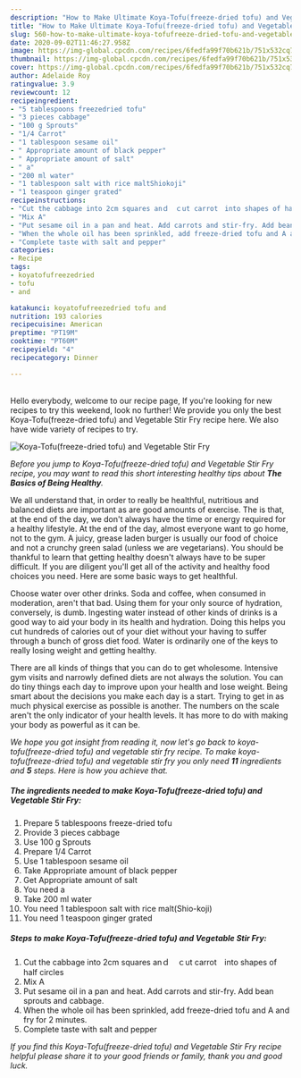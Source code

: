 ```yaml
---
description: "How to Make Ultimate Koya-Tofu(freeze-dried tofu) and Vegetable Stir Fry"
title: "How to Make Ultimate Koya-Tofu(freeze-dried tofu) and Vegetable Stir Fry"
slug: 560-how-to-make-ultimate-koya-tofufreeze-dried-tofu-and-vegetable-stir-fry
date: 2020-09-02T11:46:27.958Z
image: https://img-global.cpcdn.com/recipes/6fedfa99f70b621b/751x532cq70/koya-tofufreeze-dried-tofu-and-vegetable-stir-fry-recipe-main-photo.jpg
thumbnail: https://img-global.cpcdn.com/recipes/6fedfa99f70b621b/751x532cq70/koya-tofufreeze-dried-tofu-and-vegetable-stir-fry-recipe-main-photo.jpg
cover: https://img-global.cpcdn.com/recipes/6fedfa99f70b621b/751x532cq70/koya-tofufreeze-dried-tofu-and-vegetable-stir-fry-recipe-main-photo.jpg
author: Adelaide Roy
ratingvalue: 3.9
reviewcount: 12
recipeingredient:
- "5 tablespoons freezedried tofu"
- "3 pieces cabbage"
- "100 g Sprouts"
- "1/4 Carrot"
- "1 tablespoon sesame oil"
- " Appropriate amount of black pepper"
- " Appropriate amount of salt"
- " a"
- "200 ml water"
- "1 tablespoon salt with rice maltShiokoji"
- "1 teaspoon ginger grated"
recipeinstructions:
- "Cut the cabbage into 2cm squares anｄ　ｃut carrot　into shapes of half circles"
- "Mix A"
- "Put sesame oil in a pan and heat. Add carrots and stir-fry. Add bean sprouts and cabbage."
- "When the whole oil has been sprinkled, add freeze-dried tofu and A and fry for 2 minutes."
- "Complete taste with salt and pepper"
categories:
- Recipe
tags:
- koyatofufreezedried
- tofu
- and

katakunci: koyatofufreezedried tofu and 
nutrition: 193 calories
recipecuisine: American
preptime: "PT19M"
cooktime: "PT60M"
recipeyield: "4"
recipecategory: Dinner

---
```

<br>
Hello everybody, welcome to our recipe page, If you're looking for new recipes to try this weekend, look no further! We provide you only the best Koya-Tofu(freeze-dried tofu) and Vegetable Stir Fry recipe here. We also have wide variety of recipes to try.
<br>


![Koya-Tofu(freeze-dried tofu) and Vegetable Stir Fry](https://img-global.cpcdn.com/recipes/6fedfa99f70b621b/751x532cq70/koya-tofufreeze-dried-tofu-and-vegetable-stir-fry-recipe-main-photo.jpg)

<i>Before you jump to Koya-Tofu(freeze-dried tofu) and Vegetable Stir Fry recipe, you may want to read this short interesting healthy tips about <strong>The Basics of Being Healthy</strong>.</i>

We all understand that, in order to really be healthful, nutritious and balanced diets are important as are good amounts of exercise. The  is that, at the end of the day, we don't always have the time or energy required for a healthy lifestyle. At the end of the day, almost everyone want to go home, not to the gym. A juicy, grease laden burger is usually our food of choice and not a crunchy green salad (unless we are vegetarians). You should be thankful to learn that getting healthy doesn't always have to be super difficult. If you are diligent you'll get all of the activity and healthy food choices you need. Here are some basic ways to get healthful.

Choose water over other drinks. Soda and coffee, when consumed in moderation, aren't that bad. Using them for your only source of hydration, conversely, is dumb. Ingesting water instead of other kinds of drinks is a good way to aid your body in its health and hydration. Doing this helps you cut hundreds of calories out of your diet without your having to suffer through a bunch of gross diet food. Water is ordinarily one of the keys to really losing weight and getting healthy.

There are all kinds of things that you can do to get wholesome. Intensive gym visits and narrowly defined diets are not always the solution. You can do tiny things each day to improve upon your health and lose weight. Being smart about the decisions you make each day is a start. Trying to get in as much physical exercise as possible is another. The numbers on the scale aren't the only indicator of your health levels. It has more to do with making your body as powerful as it can be. 


<i>We hope you got insight from reading it, now let's go back to koya-tofu(freeze-dried tofu) and vegetable stir fry recipe. To make koya-tofu(freeze-dried tofu) and vegetable stir fry you only need <strong>11</strong> ingredients and <strong>5</strong> steps. Here is how you achieve that.
</i>

##### The ingredients needed to make Koya-Tofu(freeze-dried tofu) and Vegetable Stir Fry:

1. Prepare 5 tablespoons freeze-dried tofu
1. Provide 3 pieces cabbage
1. Use 100 g Sprouts
1. Prepare 1/4 Carrot
1. Use 1 tablespoon sesame oil
1. Take  Appropriate amount of black pepper
1. Get  Appropriate amount of salt
1. You need  a
1. Take 200 ml water
1. You need 1 tablespoon salt with rice malt(Shio-koji)
1. You need 1 teaspoon ginger grated


##### Steps to make Koya-Tofu(freeze-dried tofu) and Vegetable Stir Fry:

1. Cut the cabbage into 2cm squares anｄ　ｃut carrot　into shapes of half circles
1. Mix A
1. Put sesame oil in a pan and heat. Add carrots and stir-fry. Add bean sprouts and cabbage.
1. When the whole oil has been sprinkled, add freeze-dried tofu and A and fry for 2 minutes.
1. Complete taste with salt and pepper


<i>If you find this Koya-Tofu(freeze-dried tofu) and Vegetable Stir Fry recipe helpful please share it to your good friends or family, thank you and good luck.</i>
